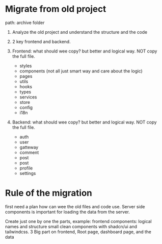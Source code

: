 # Migrate from old project

path: archive folder

1. Analyze the old project and understand the structure and the code
2. 2 key frontend and backend.
3. Frontend: what should wee copy? but better and logical way. NOT copy the full file.
   - styles
   - components (not all just smart way and care about the logic)
   - pages
   - utils
   - hooks
   - types
   - services
   - store
   - config
   - i18n

4. Backend: what should wee copy? but better and logical way. NOT copy the full file.
	- auth
	- user
	- gatteway
	- comment
	- post
	- post
	- profile
	- settings


# Rule of the migration
first need a plan how can wee the old files and code use.
Server side components is important for loading the data from the server.

Create just one by one the parts, example:
frontend components: logical names and structure small clean components with shadcn/ui and tailwindcss.
3 Big part on frontend, Root page, dashboard page, and the data 